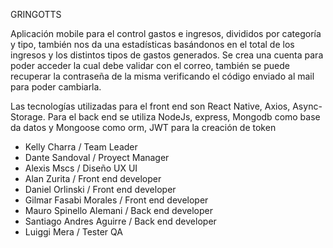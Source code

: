 GRINGOTTS

Aplicación mobile para el control gastos e ingresos, divididos por categoría y tipo, también nos da una estadísticas basándonos en el total de los ingresos y los distintos tipos de gastos generados. Se crea una cuenta para poder acceder la cual debe validar con el correo, también se puede recuperar la contraseña de la misma verificando el código enviado al mail para poder cambiarla.

Las tecnologías utilizadas para el front end son React Native, Axios, Async-Storage. Para el back end se utiliza NodeJs, express, Mongodb como base da datos y Mongoose como orm, JWT para la creación de token

- Kelly Charra / Team Leader
- Dante Sandoval / Proyect Manager
- Alexis Mscs / Diseño UX UI
- Alan Zurita / Front end developer
- Daniel Orlinski / Front end developer
- Gilmar Fasabi Morales / Front end developer
- Mauro Spinello Alemani / Back end developer
- Santiago Andres Aguirre / Back end developer
- Luiggi Mera / Tester QA
